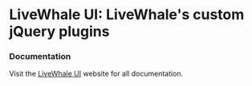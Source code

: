 # LiveWhale UI: LiveWhale's custom jQuery plugins  

### Documentation

Visit the [LiveWhale UI](http://lwui.livewhale.com/) website for all documentation.
